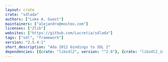```yaml
---
layout: crate
crate: "sdlada"
authors: ["Luke A. Guest"]
maintainers: ["alejandro@mosteo.com"]
licenses: ["Zlib"]
websites: ["https://github.com/Lucretia/sdlada"]
tags: ["sdl", "framework"]
version: "2.5.4-1"
short_description: "Ada 2012 bindings to SDL 2"
dependencies: [{crate: "libsdl2", version: "^2.0"}, {crate: "libsdl2_image", version: "^2.0"}, {crate: "libsdl2_ttf", version: "^2.0"}]
---
```



